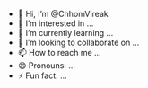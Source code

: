 - 👋 Hi, I’m @ChhomVireak
- 👀 I’m interested in ...
- 🌱 I’m currently learning ...
- 💞️ I’m looking to collaborate on ...
- 📫 How to reach me ...
- 😄 Pronouns: ...
- ⚡ Fun fact: ...

<!---
ChhomVireak/ChhomVireak is a ✨ special ✨ repository because its `README.md` (this file) appears on your GitHub profile.
You can click the Preview link to take a look at your changes.
--->
